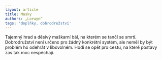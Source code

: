 ```yaml
---
layout: article
title: Masky
authors: „Lorwyn“
tags: 'doplňky, dobrodružství'
---
```


Tajemný hrad a děsivý maškarní bál, na kterém se tančí se smrtí.
Dobrodružství není určeno pro žádný konkrétní systém, ale neměl by být
problém ho odehrát v libovolném. Hodí se opět pro cestu, na které postavy
zas tak moc nespěchají.
